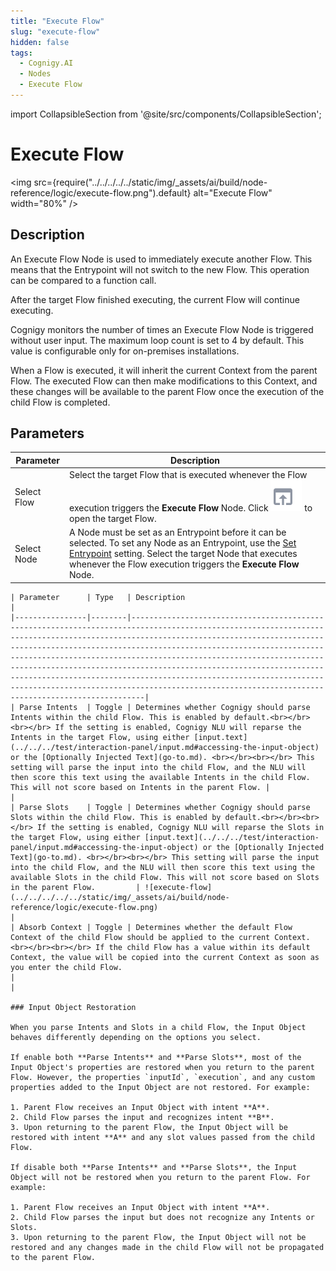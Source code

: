 ```yaml
---
title: "Execute Flow" 
slug: "execute-flow" 
hidden: false 
tags:
  - Cognigy.AI
  - Nodes
  - Execute Flow
---
```

import CollapsibleSection from '@site/src/components/CollapsibleSection';


# Execute Flow

<img src={require("../../../../../static/img/_assets/ai/build/node-reference/logic/execute-flow.png").default} alt="Execute Flow" width="80%" />

## Description

An Execute Flow Node is used to immediately execute another Flow. This means that the Entrypoint will not switch to the new Flow. This operation can be compared to a function call.

After the target Flow finished executing, the current Flow will continue executing.

Cognigy monitors the number of times an Execute Flow Node is triggered without user input. The maximum loop count is set to 4 by default. This value is configurable only for on-premises installations.

When a Flow is executed, it will inherit the current Context from the parent Flow. The executed Flow can then make modifications to this Context, and these changes will be available to the parent Flow once the execution of the child Flow is completed.

## Parameters

| Parameter   | Description                                                                                                                                                                                                                                                      |
|-------------|------------------------------------------------------------------------------------------------------------------------------------------------------------------------------------------------------------------------------------------------------------------|
| Select Flow | Select the target Flow that is executed whenever the Flow execution triggers the **Execute Flow** Node. Click ![target-flow](../../../../../static/img/_assets/icons/target-flow.svg) to open the target Flow.                                                                 |
| Select Node | A Node must be set as an Entrypoint before it can be selected. To set any Node as an Entrypoint, use the [Set Entrypoint](../../nodes/overview.md) setting. Select the target Node that executes whenever the Flow execution triggers the **Execute Flow** Node. |

<CollapsibleSection title="Advanced">

    | Parameter      | Type   | Description                                                                                                                                                                                                                                                                                                                                                                                                                                                                                                                                                                       |
    |----------------|--------|-----------------------------------------------------------------------------------------------------------------------------------------------------------------------------------------------------------------------------------------------------------------------------------------------------------------------------------------------------------------------------------------------------------------------------------------------------------------------------------------------------------------------------------------------------------------------------------|
    | Parse Intents  | Toggle | Determines whether Cognigy should parse Intents within the child Flow. This is enabled by default.<br></br><br></br> If the setting is enabled, Cognigy NLU will reparse the Intents in the target Flow, using either [input.text](../../../test/interaction-panel/input.md#accessing-the-input-object) or the [Optionally Injected Text](go-to.md). <br></br><br></br> This setting will parse the input into the child Flow, and the NLU will then score this text using the available Intents in the child Flow. This will not score based on Intents in the parent Flow. |                                                                                                                                                                                                                                                                                                                                                     |
    | Parse Slots    | Toggle | Determines whether Cognigy should parse Slots within the child Flow. This is enabled by default.<br></br><br></br> If the setting is enabled, Cognigy NLU will reparse the Slots in the target Flow, using either [input.text](../../../test/interaction-panel/input.md#accessing-the-input-object) or the [Optionally Injected Text](go-to.md). <br></br><br></br> This setting will parse the input into the child Flow, and the NLU will then score this text using the available Slots in the child Flow. This will not score based on Slots in the parent Flow.         | ![execute-flow](../../../../../static/img/_assets/ai/build/node-reference/logic/execute-flow.png)                                                                                           |
    | Absorb Context | Toggle | Determines whether the default Flow Context of the child Flow should be applied to the current Context. <br></br><br></br> If the child Flow has a value within its default Context, the value will be copied into the current Context as soon as you enter the child Flow.                                                                                                                                                                                                                                                                                                                 |                                                                                                                                                                                                                                                                                                                                                                                                                                                                                                                                                          |
    
    ### Input Object Restoration
    
    When you parse Intents and Slots in a child Flow, the Input Object behaves differently depending on the options you select. 
    
    If enable both **Parse Intents** and **Parse Slots**, most of the Input Object's properties are restored when you return to the parent Flow. However, the properties `inputId`, `execution`, and any custom properties added to the Input Object are not restored. For example:
    
    1. Parent Flow receives an Input Object with intent **A**.
    2. Child Flow parses the input and recognizes intent **B**.
    3. Upon returning to the parent Flow, the Input Object will be restored with intent **A** and any slot values passed from the child Flow.
    
    If disable both **Parse Intents** and **Parse Slots**, the Input Object will not be restored when you return to the parent Flow. For example:
    
    1. Parent Flow receives an Input Object with intent **A**.
    2. Child Flow parses the input but does not recognize any Intents or Slots.
    3. Upon returning to the parent Flow, the Input Object will not be restored and any changes made in the child Flow will not be propagated to the parent Flow.
    

</CollapsibleSection>


